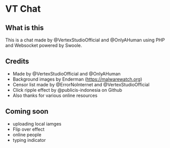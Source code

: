 # VT Chat
## What is this
This is a chat made by @VertexStudioOfficial and @OnlyAHuman using PHP and Websocket powered by Swoole.
## Credits
- Made by @VertexStudioOfficial and @OnlyAHuman
- Background images by Enderman (https://malwarewatch.org)
- Censor list made by @ErrorNoInternet and @VertexStudioOfficial
- Click ripple effect by @publicis-indonesia on Github
- Also thanks for various online resources
## Coming soon
- uploading local iamges
- Flip over effect
- online people
- typing indicator